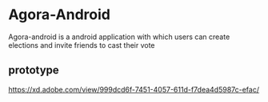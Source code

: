 # Agora-Android

Agora-android is a android application with which users can create elections and invite friends to cast their vote 

## prototype 
https://xd.adobe.com/view/999dcd6f-7451-4057-611d-f7dea4d5987c-efac/
